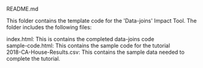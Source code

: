README.md

This folder contains the template code for the 'Data-joins' Impact Tool. The folder includes the following files:

index.html: This is contains the completed data-joins code <br>
sample-code.html: This contains the sample code for the tutorial <br> 
2018-CA-House-Results.csv: This contains the sample data needed to complete the tutorial. 
